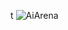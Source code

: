 t
![AiArena](https://github.com/Kraelog/images/assets/26250423/cb66bfa2-a9ff-47d8-8166-ade712203f06)
